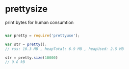 prettysize
==========

print bytes for human consumtion

```js

var pretty = require('prettyuse');

var str = pretty();
// rss: 10.3 MB , heapTotal: 6.9 MB , heapUsed: 2.5 MB

str = pretty.size(10000)
// 9.8 kB

```
